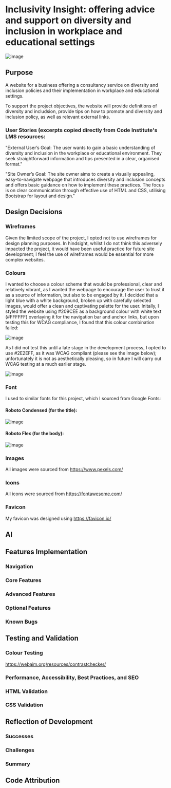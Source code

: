 # Inclusivity Insight: offering advice and support on diversity and inclusion in workplace and educational settings

![image](https://github.com/user-attachments/assets/7169be24-c725-4e77-bbde-438e43f59960)

## Purpose
A website for a business offering a consultancy service on diversity and inclusion policies and their implementation in workplace and educational settings.

To support the project objectives, the website will provide definitions of diversity and includsion, provide tips on how to promote and diversity and inclusion policy, as well as relevant external links.

### User Stories (excerpts copied directly from Code Institute's LMS resources:

"External User’s Goal: The user wants to gain a basic understanding of diversity and inclusion in the workplace or educational environment. They seek straightforward information and tips presented in a clear, organised format."

"Site Owner’s Goal: The site owner aims to create a visually appealing, easy-to-navigate webpage that introduces diversity and inclusion concepts and offers basic guidance on how to implement these practices. The focus is on clear communication through effective use of HTML and CSS, utilising Bootstrap for layout and design."

## Design Decisions
### Wireframes
Given the limited scope of the project, I opted not to use wireframes for design planning purposes.  In hindsight, whilst I do not think this adversely impacted the project, it would have been useful practice for future site development; I feel the use of wireframes would be essential for more complex websites.
### Colours
I wanted to choose a colour scheme that would be professional, clear and relatively vibrant, as I wanted the webpage to encourage the user to trust it as a source of information, but also to be engaged by it.
I decided that a light blue with a white background, broken up with carefully selected images, would offer a clean and captivating palette for the user.  Initally, I styled the website using #209CEE as a background colour with white text (#FFFFFF) overlaying it for the navigation bar and anchor links, but upon testing this for WCAG compliance, I found that this colour combination failed: 

![image](https://github.com/user-attachments/assets/c00f30c8-1d23-4575-96e2-053c2faa259b)

As I did not test this until a late stage in the development process, I opted to use #2E2EFF, as it was WCAG compliant (please see the image below); unfortunately it is not as aesthetically pleasing, so in future I will carry out WCAG testing at a much earlier stage.

![image](https://github.com/user-attachments/assets/161ec277-b118-46bb-94ab-32cd12bf8d6c)


### Font
I used to similar fonts for this project, which I sourced from Google Fonts:
#### Roboto Condensed (for the title):
![image](https://github.com/user-attachments/assets/193ebed7-21b2-453b-88ea-44c9a6cfc26d)
#### Roboto Flex (for the body):
![image](https://github.com/user-attachments/assets/fbf5cefe-4fbf-4c67-ab1a-067214c7b855)


### Images
All images were sourced from https://www.pexels.com/ 
### Icons
All icons were sourced from https://fontawesome.com/
### Favicon
My favicon was designed using https://favicon.io/
## AI

## Features Implementation
### Navigation
### Core Features
### Advanced Features
### Optional Features
### Known Bugs

## Testing and Validation
### Colour Testing
https://webaim.org/resources/contrastchecker/
### Performance, Accessibility, Best Practices, and SEO
### HTML Validation
### CSS Validation

## Reflection of Development
### Successes

### Challenges

### Summary

## Code Attribution

